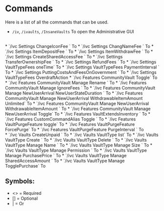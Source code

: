 # Commands
Here is a list of all the commands that can be used.
<br>

* `/iv`, `/ivaults`, `/InsaneVaults` 
  To open the Administrative GUI
<br>
* `/ivc Settings ChangeIconFee <Fee>`
  To 
* `/ivc Settings ChangNameFee <Fee>`
  To 
* `/ivc Settings ItemDepositFee <Fee>`
  To 
* `/ivc Settings ItemWithdrawFee <Fee>`
  To 
* `/ivc Settings CreateSharedAccessFee <Fee>`
  To 
* `/ivc Settings TransferOwnershipFee <Fee>`
  To 
* `/ivc Settings RefundFees <True | False>`
  To 
* `/ivc Settings VaultTypeFees oneTime`
  To 
* `/ivc Settings VaultTypeFees PaymentInterval <Duration>`
  To 
* `/ivc Settings PuttingCostsAndFeesOnGovernment <True | False>`
  To 
* `/ivc Settings VaultTypeFees OverdraftAction <FullLock | Delete)`
  To 
<br>
* `/ivc Features CommunityVault Toggle`
  To 
* `/ivc Features CommunityVault Manage Rename <Name>`
  To 
* `/ivc Features CommunityVault Manage IgnoreFees <True | False>`
  To 
* `/ivc Features CommunityVault Manage NewUserArrival NewUserStateDuration <Duration>`
  To 
* `/ivc Features CommunityVault Manage NewUserArrival WithdrawableItemAmount Unlimited`
  To 
* `/ivc Features CommunityVault Manage NewUserArrival WithdrawableItemAmount <Amount>`
  To 
* `/ivc Features CommunityVault Manage NewUserArrival Toggle`
  To 
* `/ivc Features VaultExtendsInventory <True | False)`
  To 
* `/ivc Features CustomCommandAlias CustomAlias <Alias>`
  To 
* `/ivc Features CustomCommandAlias Toggle <True | False>`
  To 
* `/ivc Features VaultPurgeFeature toggle`
  To 
* `/ivc Features VaultPurgeFeature ForcePurge`
  To 
* `/ivc Features VaultPurgeFeature PurgeInterval <Duration>`
  To 
<br>
* `/ivc Vaults CreateUnpaid <User> <VaultType>`
  To 
* `/ivc Vaults VaultType list`
  To 
* `/ivc Vaults VaultType Create <Name>`
  To 
* `/ivc Vaults VaultType Delete <Name>`
  To 
* `/ivc Vaults VaultType Manage <VaultType> Name <newName>`
  To 
* `/ivc Vaults VaultType Manage <VaultType> Size <newSize>`
  To 
* `/ivc Vaults VaultType Manage <VaultType> Permission <newPermission>`
  To 
* `/ivc Vaults VaultType Manage <VaultType> PurchasePrice <newPurchasePrice>`
  To 
* `/ivc Vaults VaultType Manage <VaultType> SharedAccessAmount <newSharedAccessAmount>`
  To 
* `/ivc Vaults VaultType Manage <VaultType> TogglePurchase`
  To 
<br>

## Symbols:
- <> = Required
- [] = Optional
- | = Or
